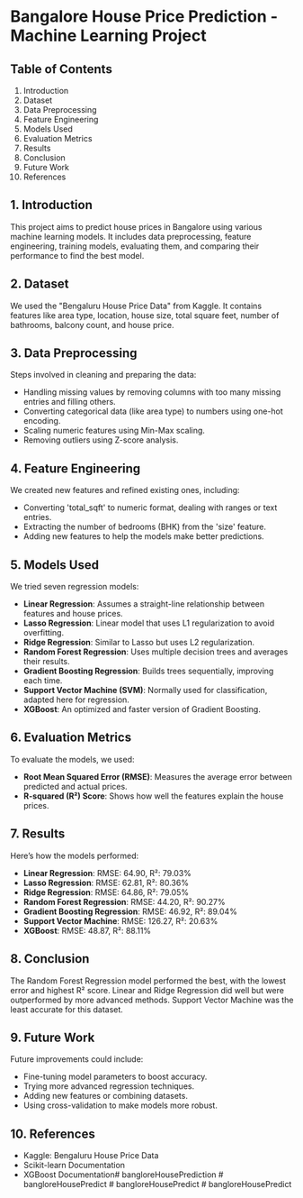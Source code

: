 # Bangalore House Price Prediction - Machine Learning Project

## Table of Contents
1. Introduction
2. Dataset
3. Data Preprocessing
4. Feature Engineering
5. Models Used
6. Evaluation Metrics
7. Results
8. Conclusion
9. Future Work
10. References

## 1. Introduction
This project aims to predict house prices in Bangalore using various machine learning models. It includes data preprocessing, feature engineering, training models, evaluating them, and comparing their performance to find the best model.

## 2. Dataset
We used the "Bengaluru House Price Data" from Kaggle. It contains features like area type, location, house size, total square feet, number of bathrooms, balcony count, and house price.

## 3. Data Preprocessing
Steps involved in cleaning and preparing the data:

- Handling missing values by removing columns with too many missing entries and filling others.
- Converting categorical data (like area type) to numbers using one-hot encoding.
- Scaling numeric features using Min-Max scaling.
- Removing outliers using Z-score analysis.

## 4. Feature Engineering
We created new features and refined existing ones, including:

- Converting 'total_sqft' to numeric format, dealing with ranges or text entries.
- Extracting the number of bedrooms (BHK) from the 'size' feature.
- Adding new features to help the models make better predictions.

## 5. Models Used
We tried seven regression models:

- **Linear Regression**: Assumes a straight-line relationship between features and house prices.
- **Lasso Regression**: Linear model that uses L1 regularization to avoid overfitting.
- **Ridge Regression**: Similar to Lasso but uses L2 regularization.
- **Random Forest Regression**: Uses multiple decision trees and averages their results.
- **Gradient Boosting Regression**: Builds trees sequentially, improving each time.
- **Support Vector Machine (SVM)**: Normally used for classification, adapted here for regression.
- **XGBoost**: An optimized and faster version of Gradient Boosting.

## 6. Evaluation Metrics
To evaluate the models, we used:

- **Root Mean Squared Error (RMSE)**: Measures the average error between predicted and actual prices.
- **R-squared (R²) Score**: Shows how well the features explain the house prices.

## 7. Results
Here’s how the models performed:

- **Linear Regression**: RMSE: 64.90, R²: 79.03%
- **Lasso Regression**: RMSE: 62.81, R²: 80.36%
- **Ridge Regression**: RMSE: 64.86, R²: 79.05%
- **Random Forest Regression**: RMSE: 44.20, R²: 90.27%
- **Gradient Boosting Regression**: RMSE: 46.92, R²: 89.04%
- **Support Vector Machine**: RMSE: 126.27, R²: 20.63%
- **XGBoost**: RMSE: 48.87, R²: 88.11%

## 8. Conclusion
The Random Forest Regression model performed the best, with the lowest error and highest R² score. Linear and Ridge Regression did well but were outperformed by more advanced methods. Support Vector Machine was the least accurate for this dataset.

## 9. Future Work
Future improvements could include:

- Fine-tuning model parameters to boost accuracy.
- Trying more advanced regression techniques.
- Adding new features or combining datasets.
- Using cross-validation to make models more robust.

## 10. References
- Kaggle: Bengaluru House Price Data
- Scikit-learn Documentation
- XGBoost Documentation#   b a n g l o r e H o u s e P r e d i c t i o n  
 #   b a n g l o r e H o u s e P r e d i c t  
 #   b a n g l o r e H o u s e P r e d i c t  
 #   b a n g l o r e H o u s e P r e d i c t  
 